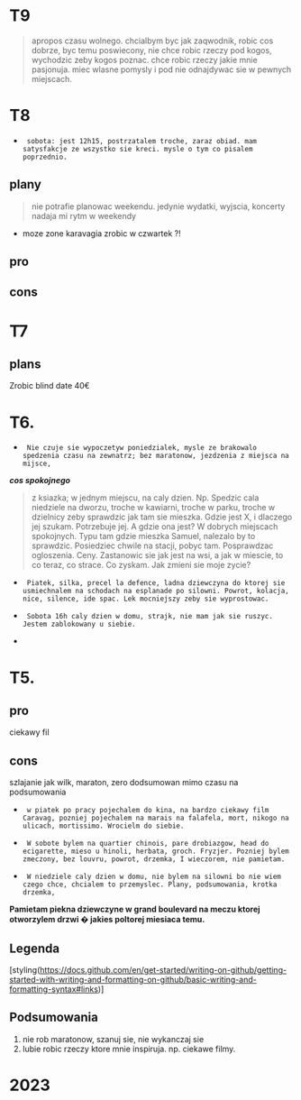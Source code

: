# T9 

> apropos czasu wolnego. chcialbym byc jak zaqwodnik, robic cos dobrze, byc temu poswiecony, nie chce robic rzeczy pod kogos, wychodzic zeby kogos poznac. chce robic rzeczy jakie mnie pasjonuja. miec wlasne pomysly i pod nie odnajdywac sie w pewnych miejscach. 




# T8

*      sobota: jest 12h15, postrzatalem troche, zaraz obiad. mam satysfakcje ze wszystko sie kreci. mysle o tym co pisalem poprzednio. 
## plany 
> nie potrafie planowac weekendu. jedynie wydatki, wyjscia, koncerty nadaja mi rytm w weekendy
- moze zone karavagia zrobic w czwartek ?!
## pro 
## cons

# T7
## plans 
Zrobic blind date 40€

# T6. 

*      Nie czuje sie wypoczetyw poniedzialek, mysle ze brakowalo spedzenia czasu na zewnatrz; bez maratonow, jezdzenia z miejsca na mijsce, 
***cos spokojnego*** 
> z ksiazka; w jednym miejscu, na caly dzien. Np. Spedzic cala niedziele na dworzu, troche w kawiarni, troche w parku, troche w dzielnicy zeby sprawdzic jak tam sie mieszka. 
Gdzie jest X, i dlaczego jej szukam. Potrzebuje jej. A gdzie ona jest? W dobrych miejscach spokojnych. Typu tam gdzie mieszka Samuel, nalezalo by to sprawdzic. Posiedziec chwile na stacji, pobyc tam. Posprawdzac ogloszenia. Ceny. 
Zastanowic sie jak jest na wsi, a jak w miescie, to co teraz, co strace. Co zyskam. Jak zmieni sie moje zycie? 

*      Piatek, silka, precel la defence, ladna dziewczyna do ktorej sie usmiechnalem na schodach na esplanade po silowni. Powrot, kolacja, nice, silence, ide spac. Lek mocniejszy zeby sie wyprostowac. 
*      Sobota 16h caly dzien w domu, strajk, nie mam jak sie ruszyc. Jestem zablokowany u siebie. 
*
# T5.
## pro
ciekawy fil 
## cons
szlajanie jak wilk, maraton, zero dodsumowan mimo czasu na podsumowania

*      w piatek po pracy pojechalem do kina, na bardzo ciekawy film Caravag, pozniej pojechalem na marais na falafela, mort, nikogo na ulicach, mortissimo. Wrocielm do siebie. 
*      W sobote bylem na quartier chinois, pare drobiazgow, head do ecigarette, mieso u hinoli, herbata, groch. Fryzjer. Pozniej bylem zmeczony, bez louvru, powrot, drzemka, I wieczorem, nie pamietam. 
*      W niedziele caly dzien w domu, nie bylem na silowni bo nie wiem czego chce, chcialem to przemyslec. Plany, podsumowania, krotka drzemka, 
       
**Pamietam piekna dziewczyne w grand boulevard na meczu ktorej otworzylem drzwi � jakies poltorej miesiaca temu.**

## Legenda
[styling(https://docs.github.com/en/get-started/writing-on-github/getting-started-with-writing-and-formatting-on-github/basic-writing-and-formatting-syntax#links)]

## Podsumowania

1. nie rob maratonow, szanuj sie, nie wykanczaj sie 
2. lubie robic rzeczy ktore mnie inspiruja. np. ciekawe filmy. 


# 2023
